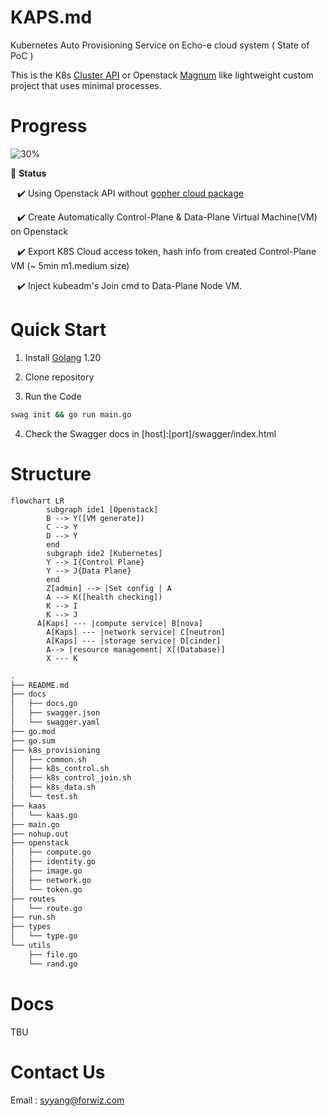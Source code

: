 # KAPS.md

Kubernetes Auto Provisioning Service on Echo-e cloud system ( State of PoC )

This is the K8s [Cluster API](https://cluster-api.sigs.k8s.io/) or Openstack [Magnum](https://docs.openstack.org/magnum/latest/) like lightweight custom project that uses minimal processes.


# Progress

![30%](http://progress-bar.dev/30?title=kaps)

:checkered_flag: **Status**

 &ensp; :heavy_check_mark: Using Openstack API without [gopher cloud package](http://gophercloud.io/)

 &ensp; :heavy_check_mark: Create Automatically Control-Plane & Data-Plane Virtual Machine(VM) on Openstack
 
 &ensp; :heavy_check_mark: Export K8S Cloud access token, hash info from created Control-Plane VM (~ 5min m1.medium size)

 &ensp; :heavy_check_mark: Inject kubeadm's Join cmd to Data-Plane Node VM.

# Quick Start

1) Install [Golang](https://go.dev/) 1.20 

2) Clone repository

3) Run the Code
```bash
swag init && go run main.go
```
4) Check the Swagger docs in [host]:[port]/swagger/index.html

# Structure

```mermaid
flowchart LR
		subgraph ide1 [Openstack]
		B --> Y([VM generate])
		C --> Y
		D --> Y
		end
		subgraph ide2 [Kubernetes]
		Y --> I{Control Plane}
		Y --> J{Data Plane}
		end
		Z[admin] --> |Set config | A
		A --> K([health checking])
		K --> I
		K --> J
	  A[Kaps] --- |compute service| B[nova]
		A[Kaps] --- |network service| C[neutron]
		A[Kaps] --- |storage service| D[cinder]
		A--> |resource management| X[(Database)]
		X --- K
```


```bash
.
├── README.md
├── docs
│   ├── docs.go
│   ├── swagger.json
│   └── swagger.yaml
├── go.mod
├── go.sum
├── k8s_provisioning
│   ├── common.sh
│   ├── k8s_control.sh
│   ├── k8s_control_join.sh
│   ├── k8s_data.sh
│   └── test.sh
├── kaas
│   └── kaas.go
├── main.go
├── nohup.out
├── openstack
│   ├── compute.go
│   ├── identity.go
│   ├── image.go
│   ├── network.go
│   └── token.go
├── routes
│   └── route.go
├── run.sh
├── types
│   └── type.go
└── utils
    ├── file.go
    └── rand.go
```

# Docs
TBU

# Contact Us

Email : syyang@forwiz.com
